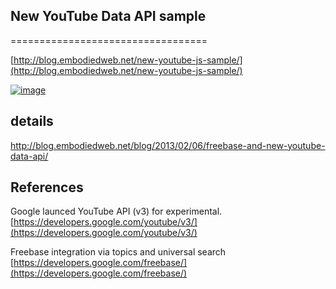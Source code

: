 ## New YouTube Data API sample
==================================

[http://blog.embodiedweb.net/new-youtube-js-sample/](http://blog.embodiedweb.net/new-youtube-js-sample/)


[![image](http://blog.embodiedweb.net/images/freebase_youtube.png)
](http://blog.embodiedweb.net/new-youtube-js-sample/)

## details
[http://blog.embodiedweb.net/blog/2013/02/06/freebase-and-new-youtube-data-api/
](http://blog.embodiedweb.net/blog/2013/02/06/freebase-and-new-youtube-data-api/)

## References

Google launced YouTube API (v3) for experimental.
[https://developers.google.com/youtube/v3/](https://developers.google.com/youtube/v3/)

Freebase integration via topics and universal search
[https://developers.google.com/freebase/](https://developers.google.com/freebase/)

